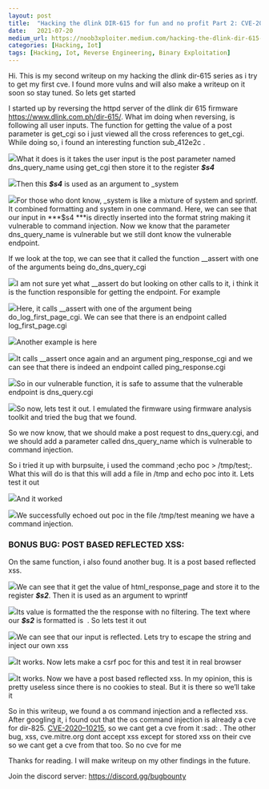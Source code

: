 ```yaml
---
layout:	post
title:	"Hacking the dlink DIR-615 for fun and no profit Part 2: CVE-2020–10215"
date:	2021-07-20
medium_url: https://noob3xploiter.medium.com/hacking-the-dlink-dir-615-for-fun-and-no-profit-part-2-cve-2020-10215-586204d42bba
categories: [Hacking, Iot]
tags: [Hacking, Iot, Reverse Engineering, Binary Exploitation]
---
```


  Hi. This is my second writeup on my hacking the dlink dir-615 series as i try to get my first cve. I found more vulns and will also make a writeup on it soon so stay tuned. So lets get started

I started up by reversing the httpd server of the dlink dir 615 firmware <https://www.dlink.com.ph/dir-615/>. What im doing when reversing, is following all user inputs. The function for getting the value of a post parameter is get\_cgi so i just viewed all the cross references to get\_cgi. While doing so, i found an interesting function sub\_412e2c .

![](/img/1*L9QxsBwhbQNhIjyUJmQ0PA.png)What it does is it takes the user input is the post parameter named dns\_query\_name using get\_cgi then store it to the register ***$s4***

![](/img/1*Steyw22ye4RAqwxE-5UvzA.png)Then this ***$s4*** is used as an argument to \_system

![](/img/1*kQIDG4nOh8YvkCpcDxiKsg.png)For those who dont know, \_system is like a mixture of system and sprintf. It combined formatting and system in one command. Here, we can see that our input in ***$s4 ***is directly inserted into the format string making it vulnerable to command injection. Now we know that the parameter dns\_query\_name is vulnerable but we still dont know the vulnerable endpoint.

If we look at the top, we can see that it called the function \_\_assert with one of the arguments being do\_dns\_query\_cgi

![](/img/1*9u4pXB9122RdEzPumSmCzg.png)I am not sure yet what \_\_assert do but looking on other calls to it, i think it is the function responsible for getting the endpoint. For example

![](/img/1*4WEf00aF7VOGa_NwUtRSnw.png)Here, it calls \_\_assert with one of the argument being do\_log\_first\_page\_cgi. We can see that there is an endpoint called log\_first\_page.cgi

![](/img/1*WUn9_cDiJ_4H5-WFXxJ0tA.png)Another example is here

![](/img/1*4iZS05XfHxb9xEqBJozV4Q.png)It calls \_\_assert once again and an argument ping\_response\_cgi and we can see that there is indeed an endpoint called ping\_response.cgi

![](/img/1*n9Pf79PyuwSDRz8NtUU3yQ.png)So in our vulnerable function, it is safe to assume that the vulnerable endpoint is dns\_query.cgi

![](/img/1*eHP7KJrwhkDa-LnJewjalg.png)So now, lets test it out. I emulated the firmware using firmware analysis toolkit and tried the bug that we found.

So we now know, that we should make a post request to dns\_query.cgi, and we should add a parameter called dns\_query\_name which is vulnerable to command injection.

So i tried it up with burpsuite, i used the command ;echo poc > /tmp/test;. What this will do is that this will add a file in /tmp and echo poc into it. Lets test it out

![](/img/1*NaAC45oG8QpTFKmrN2-Pdw.png)And it worked

![](/img/1*imE1O0yzaDyKGSgjhpsiUQ.png)We successfully echoed out poc in the file /tmp/test meaning we have a command injection.

### BONUS BUG: POST BASED REFLECTED XSS:

On the same function, i also found another bug. It is a post based reflected xss.

![](/img/1*iHfW8P8uqHdY52oxQqc-fA.png)We can see that it get the value of html\_response\_page and store it to the register ***$s2***. Then it is used as an argument to wprintf

![](/img/1*RwpLpNM-CooadPV-jw_8wg.png)Its value is formatted the the response with no filtering. The text where our ***$s2*** is formatted is <html><head><script>function redirect(){document.location.href = ’%s’;}</script></head><script>redirect();</script></html> . So lets test it out

![](/img/1*bV-oWiRNBEN2GGz_YAGN6A.png)We can see that our input is reflected. Lets try to escape the string and inject our own xss

![](/img/1*WYRIKbxS5Pf55beP0JoGMg.png)It works. Now lets make a csrf poc for this and test it in real browser

![](/img/1*LDPem55tOvvAts-IIifTsQ.png)It works. Now we have a post based reflected xss. In my opinion, this is pretty useless since there is no cookies to steal. But it is there so we’ll take it

So in this writeup, we found a os command injection and a reflected xss. After googling it, i found out that the os command injection is already a cve for dir-825. [CVE-2020–10215](https://cve.mitre.org/cgi-bin/cvename.cgi?name=CVE-2020-10215), so we cant get a cve from it :sad: . The other bug, xss, cve.mitre.org dont accept xss except for stored xss on their cve so we cant get a cve from that too. So no cve for me

Thanks for reading. I will make writeup on my other findings in the future.

Join the discord server: <https://discord.gg/bugbounty>

  